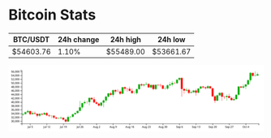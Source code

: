 # Bitcoin Stats

BTC/USDT|24h change|24h high|24h low|
|---|---|---|---|
|$54603.76|1.10%|$55489.00|$53661.67|

<img src="./chart.svg">
